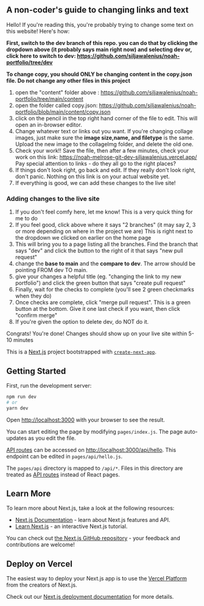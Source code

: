 ## A non-coder's guide to changing links and text 
Hello! If you're reading this, you're probably trying to change some text on this website! Here's how: 

**First, switch to the dev branch of this repo. you can do that by clicking the dropdown above (it probably says main right now) and selecting dev**
**or, click here to switch to dev: https://github.com/siljawalenius/noah-portfolio/tree/dev** 

**To change copy, you should ONLY be changing content in the copy.json file. Do not change any other files in this project** 

1. open the "content" folder above : https://github.com/siljawalenius/noah-portfolio/tree/main/content
2. open the folder called copy.json: https://github.com/siljawalenius/noah-portfolio/blob/main/content/copy.json
3. click on the pencil in the top right hand corner of the file to edit. This will open an in-browser editor. 
4. Change whatever text or links out you want. If you're changing collage images, just make sure the **image size,name, and filetype** is the same. Upload the new image to the collageImg folder, and delete the old one. 
5. Check your work!! Save the file, then after a few minutes, check your work on this link: https://noah-melrose-git-dev-siljawalenius.vercel.app/ Pay special attention to links - do they all go to the right places? 
6. If things don't look right, go back and edit. If they really don't look right, don't panic. Nothing on this link is on your actual website yet. 
7. If everything is good, we can add these changes to the live site! 

### Adding changes to the live site
1. If you don't feel comfy here, let me know! This is a very quick thing for me to do 
2. If you feel good, click above where it says "2 branches" (it may say 2, 3 or more depending on where in the project we are) This is right next to the dropdown we clicked on earlier on the home page 
3. This will bring you to a page listing all the branches. Find the branch that says "dev" and click the button to the right of it that says "new pull request" 
4. change the **base to main** and the **compare to dev**. The arrow should be pointing FROM dev TO main. 
5. give your changes a helpful title (eg. "changing the link to my new portfolio") and click the green button that says "create pull request"
6. Finally, wait for the checks to complete (you'll see 2 green checkmarks when they do)
7. Once checks are complete, click "merge pull request". This is a green button at the bottom. Give it one last check if you want, then click "confirm merge" 
8. If you're given the option to delete dev, do NOT do it. 

Congrats! You're done! Changes should show up on your live site within 5-10 minutes 







This is a [Next.js](https://nextjs.org/) project bootstrapped with [`create-next-app`](https://github.com/vercel/next.js/tree/canary/packages/create-next-app).

## Getting Started

First, run the development server:

```bash
npm run dev
# or
yarn dev
```

Open [http://localhost:3000](http://localhost:3000) with your browser to see the result.

You can start editing the page by modifying `pages/index.js`. The page auto-updates as you edit the file.

[API routes](https://nextjs.org/docs/api-routes/introduction) can be accessed on [http://localhost:3000/api/hello](http://localhost:3000/api/hello). This endpoint can be edited in `pages/api/hello.js`.

The `pages/api` directory is mapped to `/api/*`. Files in this directory are treated as [API routes](https://nextjs.org/docs/api-routes/introduction) instead of React pages.

## Learn More

To learn more about Next.js, take a look at the following resources:

- [Next.js Documentation](https://nextjs.org/docs) - learn about Next.js features and API.
- [Learn Next.js](https://nextjs.org/learn) - an interactive Next.js tutorial.

You can check out [the Next.js GitHub repository](https://github.com/vercel/next.js/) - your feedback and contributions are welcome!

## Deploy on Vercel

The easiest way to deploy your Next.js app is to use the [Vercel Platform](https://vercel.com/new?utm_medium=default-template&filter=next.js&utm_source=create-next-app&utm_campaign=create-next-app-readme) from the creators of Next.js.

Check out our [Next.js deployment documentation](https://nextjs.org/docs/deployment) for more details.
